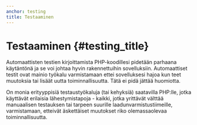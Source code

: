 ```yaml
---
anchor: testing
title: Testaaminen
---
```


# Testaaminen {#testing_title}

Automaattisten testien kirjoittamista PHP-koodillesi pidetään parhaana
käytäntönä ja se voi johtaa hyvin rakennettuihin sovelluksiin.
Automaattiset testit ovat mainio työkalu varmistamaan ettei sovelluksesi
hajoa kun teet muutoksia tai lisäät uutta toiminnallisuutta. Tätä ei pidä jättää
huomiotta.

On monia erityyppisiä testaustyökaluja (tai kehyksiä) saatavilla PHP:lle, jotka
käyttävät erilaisia lähestymistapoja - kaikki, jotka yrittävät välttää
manuaalisen testauksen tai tarpeen suurille laadunvarmistustiimeille,
varmistamaan, etteivät äskettäiset muutokset riko olemassaolevaa
toiminnallisuutta.